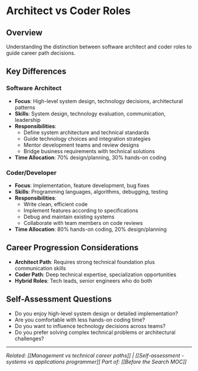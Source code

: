 # Architect vs Coder Roles

## Overview
Understanding the distinction between software architect and coder roles to guide career path decisions.

## Key Differences

### Software Architect
- **Focus**: High-level system design, technology decisions, architectural patterns
- **Skills**: System design, technology evaluation, communication, leadership
- **Responsibilities**:
  - Define system architecture and technical standards
  - Guide technology choices and integration strategies
  - Mentor development teams and review designs
  - Bridge business requirements with technical solutions
- **Time Allocation**: 70% design/planning, 30% hands-on coding

### Coder/Developer
- **Focus**: Implementation, feature development, bug fixes
- **Skills**: Programming languages, algorithms, debugging, testing
- **Responsibilities**:
  - Write clean, efficient code
  - Implement features according to specifications
  - Debug and maintain existing systems
  - Collaborate with team members on code reviews
- **Time Allocation**: 80% hands-on coding, 20% design/planning

## Career Progression Considerations
- **Architect Path**: Requires strong technical foundation plus communication skills
- **Coder Path**: Deep technical expertise, specialization opportunities
- **Hybrid Roles**: Tech leads, senior engineers who do both

## Self-Assessment Questions
- Do you enjoy high-level system design or detailed implementation?
- Are you comfortable with less hands-on coding time?
- Do you want to influence technology decisions across teams?
- Do you prefer solving complex technical problems or architectural challenges?

---
*Related: [[Management vs technical career paths]] | [[Self-assessment - systems vs applications programmer]]*
*Part of: [[Before the Search MOC]]*